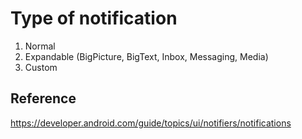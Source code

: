 # Type of notification
1. Normal
2. Expandable (BigPicture, BigText, Inbox, Messaging, Media)
3. Custom

## Reference
https://developer.android.com/guide/topics/ui/notifiers/notifications
